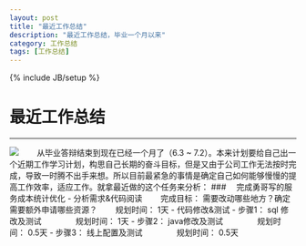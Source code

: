 ```yaml
---
layout: post
title: "最近工作总结"
description: "最近工作总结，毕业一个月以来"
category: 工作总结
tags: [工作总结]
---
```

{% include JB/setup %}
# 最近工作总结
---
<img src = "http://7xvn6m.com1.z0.glb.clouddn.com/default.jpeg" />
　　从毕业答辩结束到现在已经一个月了（6.3 ~ 7.2）。本来计划要给自己出一个近期工作学习计划，构思自己长期的奋斗目标，但是又由于公司工作无法按时完成，导致一时腾不出手来想。所以目前最紧急的事情是确定自己如何能够慢慢的提高工作效率，适应工作。就拿最近做的这个任务来分析：  
###　 完成勇哥写的服务成本统计优化
- 分析需求&代码阅读  
　　完成目标： 需要改动哪些地方？确定需要额外申请哪些资源？  
　　规划时间： 1天  
- 代码修改&测试  
	- 步骤1： sql 修改及测试  
	　　　　规划时间： 1天   
	- 步骤2： java修改及测试  
	　　　　规划时间： 0.5天
	- 步骤3： 线上配置及测试  
	　　　　规划时间： 0.5天

 
  

 
